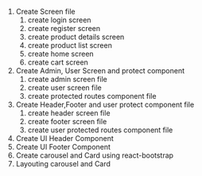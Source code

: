 1. Create Screen file
   1. create login screen
   2. create register screen
   3. create product details screen
   4. create product list screen
   5. create home screen
   6. create cart screen 
2. Create Admin, User Screen and protect component
   1. create admin screen file
   2. create user screen file
   3. create protected routes component file
3. Create Header,Footer and user protect component file
   1. create header screen file
   2. create footer screen file
   3. create user protected routes component file
4. Create UI Header Component
5. Create UI Footer Component
6. Create carousel and Card using react-bootstrap
7. Layouting carousel and Card 

